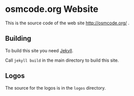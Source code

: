 
# osmcode.org Website

This is the source code of the web site http://osmcode.org/ .

## Building

To build this site you need [Jekyll](http://jekyllrb.com/).

Call ```jekyll build``` in the main directory to build this site.

## Logos

The source for the logos is in the `logos` directory.

